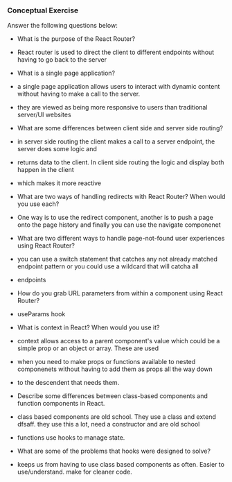### Conceptual Exercise

Answer the following questions below:

- What is the purpose of the React Router?
- React router is used to direct the client to different endpoints without having to go back to the server

- What is a single page application?
- a single page application allows users to interact with dynamic content without having to make a call to the server.
- they are viewed as being more responsive to users than traditional server/UI websites

- What are some differences between client side and server side routing?
- in server side routing the client makes a call to a server endpoint, the server does some logic and 
- returns data to the client.  In client side routing the logic and display both happen in the client
- which makes it more reactive

- What are two ways of handling redirects with React Router? When would you use each?
- One way is to use the redirect component, another is to push a page onto the page history and finally you can use the navigate componenet

- What are two different ways to handle page-not-found user experiences using React Router? 
- you can use a switch statement that catches any not already matched endpoint pattern or you could use a wildcard that will catcha all
- endpoints

- How do you grab URL parameters from within a component using React Router?
- useParams hook

- What is context in React? When would you use it?
- context allows access to a parent component's value which could be a simple prop or an object or array.  These are used 
- when you need to make props or functions available to nested componenets without having to add them as props all the way down
- to the descendent that needs them. 

- Describe some differences between class-based components and function
  components in React. 
- class based components are old school.  They use a class and extend dfsaff. they use this a lot, need a constructor and are old school
- functions use hooks to manage state.

- What are some of the problems that hooks were designed to solve?
- keeps us from having to use class based components as often.  Easier to use/understand. make for cleaner code. 